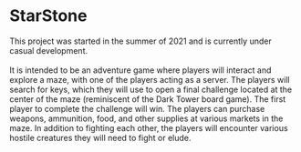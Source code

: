 # StarStone
This project was started in the summer of 2021 and is currently under casual development.<br><br>
It is intended to be an adventure game where players will interact and explore a maze, with one of the players acting as a server. The players will
search for keys, which they will use to open a final challenge located at the center of the maze (reminiscent of the Dark Tower board game). The first player 
to complete the challenge will win. The players can purchase weapons, ammunition, food, and other supplies at various markets in the maze. In addition to 
fighting each other, the players will encounter various hostile creatures they will need to fight or elude.
